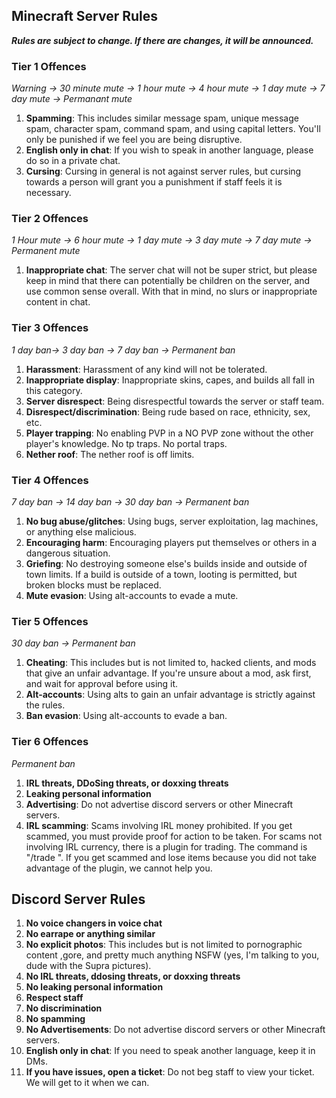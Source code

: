 
## Minecraft Server Rules

***Rules are subject to change. If there are changes, it will be announced.***

### Tier 1 Offences
*Warning → 30 minute mute → 1 hour mute → 4 hour mute → 1 day mute → 7 day mute → Permanant mute*
1. **Spamming**:
This includes similar message spam, unique message spam, character spam, command spam, and using capital letters. You'll only be punished if we feel you are being disruptive.
1. **English only in chat**:
If you wish to speak in another language, please do so in a private chat.
1. **Cursing**:
Cursing in general is not against server rules, but cursing towards a person will grant you a punishment if staff feels it is necessary.

### Tier 2 Offences
*1 Hour mute → 6 hour mute → 1 day mute → 3 day mute → 7 day mute → Permanent mute*
1. **Inappropriate chat**:
The server chat will not be super strict, but please keep in mind that there can potentially be children on the server, and use common sense overall. With that in mind, no slurs or inappropriate content in chat.

### Tier 3 Offences
*1 day ban→ 3 day ban → 7 day ban → Permanent ban*
1. **Harassment**: Harassment of any kind will not be tolerated.
1. **Inappropriate display**:
Inappropriate skins, capes, and builds all fall in this category.
1. **Server disrespect**:
Being disrespectful towards the server or staff team.
1. **Disrespect/discrimination**:
Being rude based on race, ethnicity, sex, etc.
1. **Player trapping**:
No enabling PVP in a NO PVP zone without the other player's knowledge. No tp traps. No portal traps.
1. **Nether roof**:
The nether roof is off limits.

### Tier 4 Offences
*7 day ban → 14 day ban → 30 day ban → Permanent ban*
1. **No bug abuse/glitches**:
Using bugs, server exploitation, lag machines, or anything else malicious.
1. **Encouraging harm**:
Encouraging players put themselves or others in a dangerous situation.
1. **Griefing**:
No destroying someone else's builds inside and outside of town limits. If a build is outside of a town, looting is permitted, but broken blocks must be replaced.
1. **Mute evasion**:
Using alt-accounts to evade a mute.

### Tier 5 Offences
*30 day ban → Permanent ban*
1. **Cheating**:
This includes but is not limited to, hacked clients, and mods that give an unfair advantage. If you're unsure about a mod, ask first, and wait for approval before using it.
1. **Alt-accounts**:
Using alts to gain an unfair advantage is strictly against the rules.
1. **Ban evasion**:
Using alt-accounts to evade a ban.

### Tier 6 Offences
*Permanent ban*
1. **IRL threats, DDoSing threats, or doxxing threats**
1. **Leaking personal information**
1. **Advertising**:
Do not advertise discord servers or other Minecraft servers.
1. **IRL scamming**:
Scams involving IRL money prohibited. If you get scammed, you must provide proof for action to be taken. For scams not involving IRL currency, there is a plugin for trading. The command is "/trade <name>". If you get scammed and lose items because you did not take advantage of the plugin, we cannot help you.


## Discord Server Rules
1. **No voice changers in voice chat**
1. **No earrape or anything similar**
1. **No explicit photos**:
This includes but is not limited to pornographic content ,gore, and pretty much anything NSFW (yes, I'm talking to you, dude with the Supra pictures).
1. **No IRL threats, ddosing threats, or doxxing threats**
1. **No leaking personal information**
1. **Respect staff**
1. **No discrimination**
1. **No spamming**
1. **No Advertisements**:
Do not advertise discord servers or other Minecraft servers.
1. **English only in chat**:
If you need to speak another language, keep it in DMs.
1. **If you have issues, open a ticket**:
Do not beg staff to view your ticket. We will get to it when we can.
